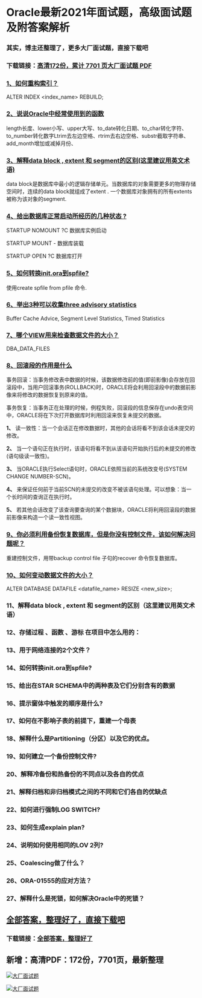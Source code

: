 # Oracle最新2021年面试题，高级面试题及附答案解析

### 其实，博主还整理了，更多大厂面试题，直接下载吧

### 下载链接：[高清172份，累计 7701 页大厂面试题  PDF](https://github.com/souyunku/DevBooks/blob/master/docs/index.md)



### [1、如何重构索引？](https://github.com/souyunku/DevBooks/blob/master/docs/Oracle/Oracle最新2021年面试题，高级面试题及附答案解析.md#1如何重构索引)  


ALTER INDEX <index_name> REBUILD;


### [2、说说Oracle中经常使用到的函数](https://github.com/souyunku/DevBooks/blob/master/docs/Oracle/Oracle最新2021年面试题，高级面试题及附答案解析.md#2说说oracle中经常使用到的函数)  


length长度、lower小写、upper大写、to_date转化日期、to_char转化字符、to_number转化数字Ltrim去左边空格、rtrim去右边空格、substr截取字符串、add_month增加或减掉月份、


### [3、解释data block , extent 和 segment的区别(这里建议用英文术语)](https://github.com/souyunku/DevBooks/blob/master/docs/Oracle/Oracle最新2021年面试题，高级面试题及附答案解析.md#3解释data-block-,-extent-和-segment的区别这里建议用英文术语)  


data block是数据库中最小的逻辑存储单元。当数据库的对象需要更多的物理存储空间时，连续的data block就组成了extent . 一个数据库对象拥有的所有extents被称为该对象的segment.


### [4、给出数据库正常启动所经历的几种状态 ?](https://github.com/souyunku/DevBooks/blob/master/docs/Oracle/Oracle最新2021年面试题，高级面试题及附答案解析.md#4给出数据库正常启动所经历的几种状态-)  


STARTUP NOMOUNT ?C 数据库实例启动

STARTUP MOUNT - 数据库装载

STARTUP OPEN ?C 数据库打开


### [5、如何转换init.ora到spfile?](https://github.com/souyunku/DevBooks/blob/master/docs/Oracle/Oracle最新2021年面试题，高级面试题及附答案解析.md#5如何转换initora到spfile)  


使用create spfile from pfile 命令.


### [6、举出3种可以收集three advisory statistics](https://github.com/souyunku/DevBooks/blob/master/docs/Oracle/Oracle最新2021年面试题，高级面试题及附答案解析.md#6举出3种可以收集three-advisory-statistics)  


Buffer Cache Advice, Segment Level Statistics, Timed Statistics


### [7、哪个VIEW用来检查数据文件的大小？](https://github.com/souyunku/DevBooks/blob/master/docs/Oracle/Oracle最新2021年面试题，高级面试题及附答案解析.md#7哪个view用来检查数据文件的大小)  


DBA_DATA_FILES


### [8、回滚段的作用是什么](https://github.com/souyunku/DevBooks/blob/master/docs/Oracle/Oracle最新2021年面试题，高级面试题及附答案解析.md#8回滚段的作用是什么)  


事务回滚：当事务修改表中数据的时候，该数据修改前的值(即前影像)会存放在回滚段中，当用户回滚事务(ROLLBACK)时，ORACLE将会利用回滚段中的数据前影像来将修改的数据恢复到原来的值。

事务恢复：当事务正在处理的时候，例程失败，回滚段的信息保存在undo表空间中，ORACLE将在下次打开数据库时利用回滚来恢复未提交的数据。

**1、** 读一致性：当一个会话正在修改数据时，其他的会话将看不到该会话未提交的修改。

**2、** 当一个语句正在执行时，该语句将看不到从该语句开始执行后的未提交的修改(语句级读一致性)。

**3、** 当ORACLE执行Select语句时，ORACLE依照当前的系统改变号(SYSTEM CHANGE NUMBER-SCN)。

**4、** 来保证任何前于当前SCN的未提交的改变不被该语句处理。可以想象：当一个长时间的查询正在执行时。

**5、** 若其他会话改变了该查询要查询的某个数据块，ORACLE将利用回滚段的数据前影像来构造一个读一致性视图。


### [9、你必须利用备份恢复数据库，但是你没有控制文件，该如何解决问题呢？](https://github.com/souyunku/DevBooks/blob/master/docs/Oracle/Oracle最新2021年面试题，高级面试题及附答案解析.md#9你必须利用备份恢复数据库但是你没有控制文件该如何解决问题呢)  


重建控制文件，用带backup control file 子句的recover 命令恢复数据库。


### [10、如何变动数据文件的大小？](https://github.com/souyunku/DevBooks/blob/master/docs/Oracle/Oracle最新2021年面试题，高级面试题及附答案解析.md#10如何变动数据文件的大小)  


ALTER DATABASE DATAFILE <datafile_name> RESIZE <new_size>;


### 11、解释data block , extent 和 segment的区别（这里建议用英文术语）
### 12、存储过程 、函数 、游标 在项目中怎么用的：
### 13、用于网络连接的2个文件？
### 14、如何转换init.ora到spfile?
### 15、给出在STAR SCHEMA中的两种表及它们分别含有的数据
### 16、提示窗体中触发的顺序是什么?
### 17、如何在不影响子表的前提下，重建一个母表
### 18、解释什么是Partitioning（分区）以及它的优点。
### 19、如何建立一个备份控制文件?
### 20、解释冷备份和热备份的不同点以及各自的优点
### 21、解释归档和非归档模式之间的不同和它们各自的优缺点
### 22、如何进行强制LOG SWITCH?
### 23、如何生成explain plan?
### 24、说明如何使用相同的LOV 2列?
### 25、Coalescing做了什么？
### 26、ORA-01555的应对方法？
### 27、解释什么是死锁，如何解决Oracle中的死锁？




## [全部答案，整理好了，直接下载吧](https://gitee.com/souyunku/DevBooks/blob/master/docs/daan.md)

### 下载链接：[全部答案，整理好了](https://gitee.com/souyunku/DevBooks/blob/master/docs/daan.md)




## 新增：高清PDF：172份，7701页，最新整理

[![大厂面试题](https://www.souyunku.com/wp-content/uploads/weixin/mst.png "架构师专栏")](https://www.souyunku.com/wp-content/uploads/weixin/githup-weixin.png "架构师专栏")

[![大厂面试题](https://www.souyunku.com/wp-content/uploads/weixin/githup-weixin.png "架构师专栏")](https://www.souyunku.com/wp-content/uploads/weixin/githup-weixin.png "架构师专栏")
